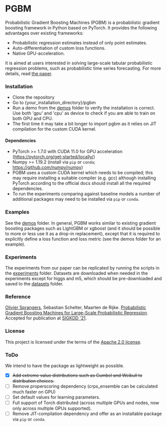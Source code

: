 # PGBM #

Probabilistic Gradient Boosting Machines (PGBM) is a probabilistic gradient boosting framework in Python based on PyTorch. It provides the following advantages over existing frameworks:
* Probabilistic regression estimates instead of only point estimates.
* Auto-differentiation of custom loss functions.
* Native GPU-acceleration.

It is aimed at users interested in solving large-scale tabular probabilistic regression problems, such as probabilistic time series forecasting. For more details, read [the paper](arxiv-link).

### Installation ###
* Clone the repository
* Go to {your_installation_directory}/pgbm
* Run a demo from the [demos](https://github.com/elephaint/pgbm/tree/main/demos) folder to verify the installation is correct. Use both 'gpu' and 'cpu' as device to check if you are able to train on both GPU and CPU.
* The first time it may take a bit longer to import pgbm as it relies on JIT compilation for the custom CUDA kernel. 

#### Dependencies ####

* PyTorch >= 1.7.0 with CUDA 11.0 for GPU acceleration (https://pytorch.org/get-started/locally/)
* Numpy >= 1.19.2 (install via `pip` or `conda`; https://github.com/numpy/numpy)
* PGBM uses a custom CUDA kernel which needs to be compiled; this may require installing a suitable compiler (e.g. gcc) although installing PyTorch according to the official docs should install all the required dependencies.
* To run the experiments comparing against baseline models a number of additional packages may need to be installed via `pip` or  `conda`.

### Examples ###
See the [demos](https://github.com/elephaint/pgbm/tree/main/demos) folder. In general, PGBM works similar to existing gradient boosting packages such as LightGBM or xgboost (and it should be possible to more or less use it as a drop-in replacement), except that it is required to explicitly define a loss function and loss metric (see the demos folder for an example).

### Experiments ###
The experiments from our paper can be replicated by running the scripts in the [experiments](https://github.com/elephaint/pgbm/tree/main/experiments) folder. Datasets are downloaded when needed in the experiments except for higgs and m5, which should be pre-downloaded and saved to the [datasets](https://github.com/elephaint/pgbm/tree/main/datasets) folder.

### Reference ###
[Olivier Sprangers](mailto:o.r.sprangers@uva.nl), Sebastian Schelter, Maarten de Rijke. [Probabilistic Gradient Boosting Machines for Large-Scale Probabilistic Regression](https://linktopaper). Accepted for publication at [SIGKDD '21](https://www.kdd.org/kdd2021/).

### License ###
This project is licensed under the terms of the [Apache 2.0 license](https://github.com/elephaint/pgbm/blob/main/LICENSE).

### ToDo ###
We intend to have the package as lightweight as possible.

- [x] ~~Add extreme value distributions such as Gumbel and Weibull to distribution choices.~~
- [ ] Remove properscoring dependency (crps_ensemble can be calculated much faster on GPU)
- [ ] Set default values for learning parameters.
- [ ] Full support of Torch distributed (across multiple GPUs and nodes, now only across multiple GPUs supported).
- [ ] Remove JIT-compilation dependency and offer as an installable package via `pip` or `conda`.